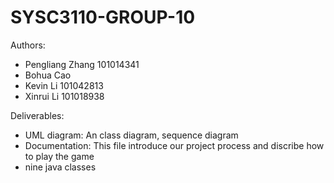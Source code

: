 # SYSC3110-GROUP-10
Authors:
  * Pengliang Zhang 101014341
  * Bohua Cao 
  * Kevin Li 101042813
  * Xinrui Li 101018938
  
  
Deliverables:
  * UML diagram: An class diagram, sequence diagram 
  * Documentation: This file introduce our project process and discribe how to play the game
  * nine java classes

